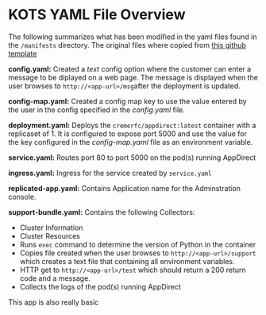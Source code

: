 # KOTS YAML File Overview

The following summarizes what has been modified in the yaml files found in the `/manifests` directory. The original files where copied from [this github template](https://github.com/replicatedhq/replicated-starter-kots/tree/master/manifests)

**config.yaml:** Created a *text* config option where the customer can enter a message to be diplayed on a web page. The message is displayed when the user browses to `http://<app-url>/msg`after the deployment is updated.

**config-map.yaml:** Created a config map key to use the value entered by the user in the config specified in the *config.yaml* file.

**deployment.yaml:** Deploys the `cremerfc/appdirect:latest` container with a replicaset of 1. It is configured to expose port 5000 and use the value for the key configured in the *config-map.yaml* file as an environment variable.

**service.yaml:** Routes port 80 to port 5000 on the pod(s) running AppDirect

**ingress.yaml:** Ingress for the service created by `service.yaml`

**replicated-app.yaml:** Contains Application name for the Adminstration console.

**support-bundle.yaml:** Contains the following Collectors:

* Cluster Information
* Cluster Resources
* Runs `exec` command to determine the version of Python in the container
* Copies file created when the user browses to `http://<app-url>/support` which creates a text file that containing all environment variables.
* HTTP get to `http://<app-url>/test` which should return a 200 return code and a message.
* Collects the logs of the pod(s) running AppDirect

This app is also really basic